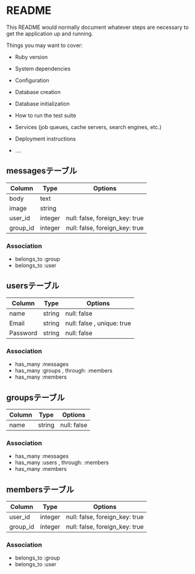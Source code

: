 # README

This README would normally document whatever steps are necessary to get the
application up and running.

Things you may want to cover:

* Ruby version

* System dependencies

* Configuration

* Database creation

* Database initialization

* How to run the test suite

* Services (job queues, cache servers, search engines, etc.)

* Deployment instructions

* ....


## messagesテーブル

|Column|Type|Options|
|------|----|-------|
|body|text||
|image|string||
|user_id|integer|null: false, foreign_key: true|
|group_id|integer|null: false, foreign_key: true|

### Association
- belongs_to :group
- belongs_to :user




## usersテーブル

|Column|Type|Options|
|------|----|-------|
|name|string|null: false|
|Email|string|null: false , unique: true|
|Password|string|null: false|

### Association
- has_many :messages
- has_many :groups , through: :members
- has_many :members




## groupsテーブル

|Column|Type|Options|
|------|----|-------|
|name|string|null: false|

### Association
- has_many :messages
- has_many :users , through: :members
- has_many :members




## membersテーブル

|Column|Type|Options|
|------|----|-------|
|user_id|integer|null: false, foreign_key: true|
|group_id|integer|null: false, foreign_key: true|

### Association
- belongs_to :group
- belongs_to :user
